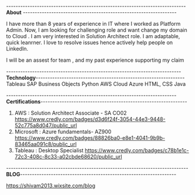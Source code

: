 ----------------------------------------------------------------------------**About** -----------------------------------------------------------------

I have more than 8 years of experience in IT where I worked as Platform Admin. Now, I am looking for challenging role and want change my domain to Cloud . I am very interested in Solution Architect role. I am adaptable, quick leanrner. I love to resolve issues hence actively help people on LinkedIn. 

I will be an assest for team , and my past experience supporting my claim
        
--------------------------------------------------------------------------**Technology**---------------------------------------------------------------
Tableau
SAP Business Objects
Python
AWS Cloud
Azure
HTML, CSS
Java


------------------------------------------------------------------------**Certifications**--------------------------------------------------------------

1) AWS : Solution Architect Associate - SA CO02
     https://www.credly.com/badges/d3d6f24f-3054-44e3-9448-52c775a8d047/public_url
2) Microsoft : Azure fundamentals- AZ900
     https://www.credly.com/badges/88826ba0-e8e1-4041-9b9b-83465aa091c8/public_url
3) Tableau : Desktop Specialist 
     https://www.credly.com/badges/c78b1e1c-72c3-408c-8c33-a02cbde68620/public_url


-----------------------------------------------------------------------------**BLOG**------------------------------------------------------------------

https://shivam2013.wixsite.com/blog
